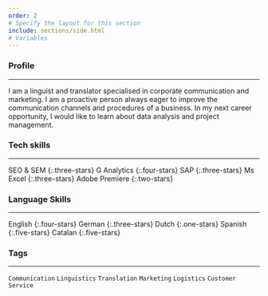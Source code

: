 ```yaml
---
order: 2
# Specify the layout for this section
include: sections/side.html
# Variables
---
```


### Profile
___
I am a linguist and translator specialised in corporate communication and marketing. I am a proactive person always eager to improve the communication channels and procedures of a business. In my next career opportunity, I would like to learn about data analysis and project management.

### Tech skills
___
SEO & SEM
{:.three-stars}
G Analytics
{:.four-stars}
SAP
{:.three-stars}
Ms Excel
{:.three-stars}
Adobe Premiere
{:.two-stars}

### Language Skills
___
English
{:.four-stars}
German
{:.three-stars}
Dutch
{:.one-stars}
Spanish
{:.five-stars}
Catalan
{:.five-stars}

### Tags
___
`Communication` `Linguistics` `Translation` `Marketing` `Logistics` `Customer Service`
